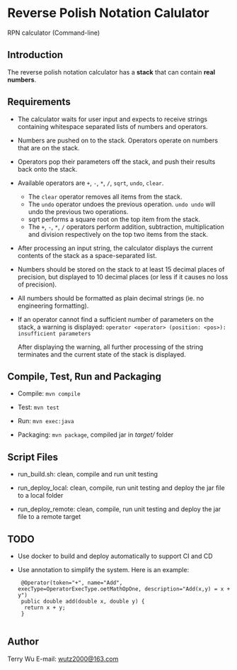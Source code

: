 # Reverse Polish Notation Calulator

RPN calculator (Command-line)

## Introduction

The reverse polish notation calculator has a **stack** that can contain **real numbers**.

## Requirements

- The calculator waits for user input and expects to receive strings containing whitespace separated lists of numbers and operators.

- Numbers are pushed on to the stack. Operators operate on numbers that are on the stack. 

- Operators pop their parameters off the stack, and push their results back onto the stack.

- Available operators are `+`, `-`, `*`, `/`, `sqrt`, `undo`, `clear`.
    * The `clear` operator removes all items from the stack.
    * The `undo` operator undoes the previous operation. `undo undo` will undo the previous two operations. 
    * sqrt performs a square root on the top item from the stack.
    * The `+`, `-`, `*`, `/` operators perform addition, subtraction, multiplication and division respectively on the top two items from the stack.

- After processing an input string, the calculator displays the current contents of the stack as a space-separated list.

- Numbers should be stored on the stack to at least 15 decimal places of precision, but displayed to 10 decimal places (or less if it causes no loss of precision).

- All numbers should be formatted as plain decimal strings (ie. no engineering formatting).

- If an operator cannot find a sufficient number of parameters on the stack, a warning is displayed:
    `operator <operator> (position: <pos>): insufficient parameters`

    After displaying the warning, all further processing of the string terminates and the current state of the stack is displayed.


## Compile, Test, Run and Packaging

- Compile: `mvn compile`

- Test: `mvn test`

- Run: `mvn exec:java`

- Packaging: `mvn package`, compiled jar in *target/* folder

## Script Files

- run_build.sh: clean, compile and run unit testing

- run_deploy_local: clean, compile, run unit testing and deploy the jar file to a local folder

- run_deploy_remote: clean, compile, run unit testing and deploy the jar file to a remote target

## TODO

- Use docker to build and deploy automatically to support CI and CD

- Use annotation to simplify the system.
  Here is an example:
  ```
   @Operator(token="+", name="Add", execType=OperatorExecType.oetMathOpOne, description="Add(x,y) = x + y")
   public double add(double x, double y) {
    return x + y;
   }
   
  ```

## Author
Terry Wu
E-mail: [wutz2000@163.com](mailto:wutz2000@163.com)
